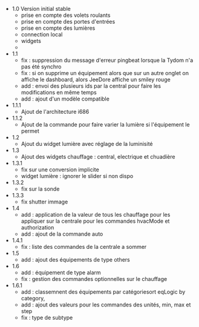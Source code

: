 * 1.0 Version initial stable
  * prise en compte des volets roulants
  * prise en compte des portes d'entrées
  * prise en compte des lumières
  * connection local
  * widgets
  * 
* 1.1
  * fix : suppression du message d'erreur pingbeat lorsque la Tydom n'a pas été synchro
  * fix : si on supprime un équipement alors que sur un autre onglet on affiche le dashboard, alors JeeDore affiche un smiley rouge
  * add : envoi des plusieurs ids par la central pour faire les modifications en même temps
  * add : ajout d'un modèle compatible
* 1.1.1
  * Ajout de l'architecture i686
* 1.1.2
  * Ajout de la commande pour faire varier la lumière si l'équipement le permet
* 1.2 
  * Ajout du widget lumière avec réglage de la luminisité
* 1.3
  * Ajout des widgets chauffage : central, electrique et chuadière
* 1.3.1
  * fix sur une conversion implicite
  * widget lumière : ignorer le slider si non dispo
* 1.3.2
  * fix sur la sonde
* 1.3.3
  * fix shutter immage
* 1.4
  * add : application de la valeur de tous les chauffage pour les appliquer sur la centrale pour les commandes hvacMode et authorization
  * add : ajout de la commande auto
* 1.4.1
  * fix : liste des commandes de la centrale a sommer
* 1.5
  * add : ajout des équipements de type others
* 1.6
  * add : équipement de type alarm
  * fix : gestion des commandes optionnelles sur le chauffage
* 1.6.1
  * add : classemnent des équipements par catégoriesort eqLogic by category, 
  * add : ajout des valeurs pour les commandes des unités, min, max et step
  * fix : type de subtype